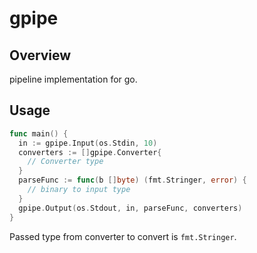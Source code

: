 # gpipe

## Overview
pipeline implementation for go.

## Usage
```go
func main() {
  in := gpipe.Input(os.Stdin, 10)
  converters := []gpipe.Converter{
    // Converter type
  }
  parseFunc := func(b []byte) (fmt.Stringer, error) {
    // binary to input type
  }
  gpipe.Output(os.Stdout, in, parseFunc, converters)
}
```

Passed type from converter to convert is `fmt.Stringer`.  